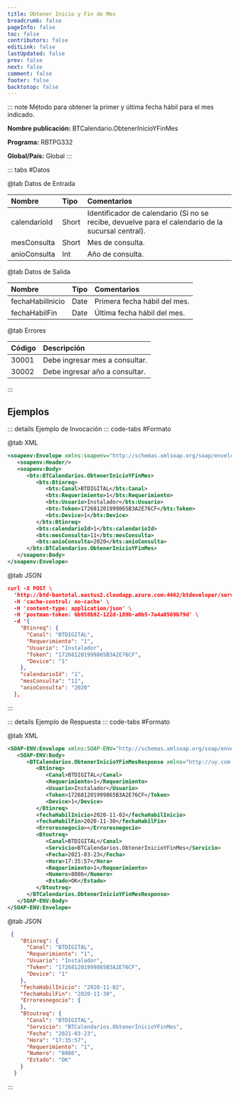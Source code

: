 ```yaml
---
title: Obtener Inicio y Fin de Mes
breadcrumb: false
pageInfo: false
toc: false
contributors: false
editLink: false
lastUpdated: false
prev: false
next: false
comment: false
footer: false
backtotop: false
---
```


<!-- ABRE DATOS DEL MÉTODO -->
::: note Método para obtener la primer y última fecha hábil para el mes indicado.

**Nombre publicación:** BTCalendario.ObtenerInicioYFinMes

**Programa:** RBTPG332

**Global/País:** Global
:::
<!-- CIERRA DATOS DEL MÉTODO -->

<!-- ABRE TABLA DE DATOS -->
::: tabs #Datos 

@tab Datos de Entrada

Nombre | Tipo | Comentarios
:--------- | :--------- | :---------
calendarioId | Short | Identificador de calendario (Si no se recibe, devuelve para el calendario de la sucursal central).
mesConsulta | Short | Mes de consulta.
anioConsulta | Int | Año de consulta.

@tab Datos de Salida

Nombre | Tipo | Comentarios
:--------- | :----------- | :-----------
fechaHabilInicio | Date | Primera fecha hábil del mes.
fechaHabilFin | Date | Última fecha hábil del mes.

@tab Errores

Código | Descripción
:--------- | :-----------
30001 | Debe ingresar mes a consultar.
30002 | Debe ingresar año a consultar.
::: 
<!-- CIERRA TABLA DE DATOS -->

## **Ejemplos**

<!-- ABRE EJEMPLO DE INVOCACIÓN -->
::: details Ejemplo de Invocación 
::: code-tabs #Formato

@tab XML
```xml
<soapenv:Envelope xmlns:soapenv="http://schemas.xmlsoap.org/soap/envelope/" xmlns:bts="http://uy.com.dlya.bantotal/BTSOA/">
   <soapenv:Header/>
   <soapenv:Body>
      <bts:BTCalendarios.ObtenerInicioYFinMes>
         <bts:Btinreq>
            <bts:Canal>BTDIGITAL</bts:Canal>
            <bts:Requerimiento>1</bts:Requerimiento>
            <bts:Usuario>Instalador</bts:Usuario>
            <bts:Token>172681201999865B3A2E76CF</bts:Token>
            <bts:Device>1</bts:Device>
         </bts:Btinreq>
         <bts:calendarioId>1</bts:calendarioId>
         <bts:mesConsulta>11</bts:mesConsulta>
         <bts:anioConsulta>2020</bts:anioConsulta>
      </bts:BTCalendarios.ObtenerInicioYFinMes>
   </soapenv:Body>
</soapenv:Envelope>
```

@tab JSON
```json
curl -X POST \
  'http://btd-bantotal.eastus2.cloudapp.azure.com:4462/btdeveloper/servlet/com.dlya.bantotal.odwsbt_BTCalendarios_v1?ObtenerInicioYFinMes' \
  -H 'cache-control: no-cache' \
  -H 'content-type: application/json' \
  -H 'postman-token: 6b958b92-122d-189b-a0b5-7a4a0569b79d' \
  -d '{
    "Btinreq": {
      "Canal": "BTDIGITAL",
      "Requerimiento": "1",
      "Usuario": "Instalador",
      "Token": "172681201999865B3A2E76CF",
      "Device": "1"
    },
	"calendarioId": "1",
    "mesConsulta": "11",
    "anioConsulta": "2020"
  },
```
:::
<!-- CIERRA EJEMPLO DE INVOCACIÓN -->

<!-- ABRE EJEMPLO DE RESPUESTA -->
::: details Ejemplo de Respuesta 
::: code-tabs #Formato

@tab XML
```xml
<SOAP-ENV:Envelope xmlns:SOAP-ENV="http://schemas.xmlsoap.org/soap/envelope/" xmlns:xsd="http://www.w3.org/2001/XMLSchema" xmlns:SOAP-ENC="http://schemas.xmlsoap.org/soap/encoding/" xmlns:xsi="http://www.w3.org/2001/XMLSchema-instance">
   <SOAP-ENV:Body>
      <BTCalendarios.ObtenerInicioYFinMesResponse xmlns="http://uy.com.dlya.bantotal/BTSOA/">
         <Btinreq>
            <Canal>BTDIGITAL</Canal>
            <Requerimiento>1</Requerimiento>
            <Usuario>Instalador</Usuario>
            <Token>172681201999865B3A2E76CF</Token>
            <Device>1</Device>
         </Btinreq>
         <fechaHabilInicio>2020-11-02</fechaHabilInicio>
         <fechaHabilFin>2020-11-30</fechaHabilFin>
         <Erroresnegocio></Erroresnegocio>
         <Btoutreq>
            <Canal>BTDIGITAL</Canal>
            <Servicio>BTCalendarios.ObtenerInicioYFinMes</Servicio>
            <Fecha>2021-03-23</Fecha>
            <Hora>17:35:57</Hora>
            <Requerimiento>1</Requerimiento>
            <Numero>8086</Numero>
            <Estado>OK</Estado>
         </Btoutreq>
      </BTCalendarios.ObtenerInicioYFinMesResponse>
   </SOAP-ENV:Body>
</SOAP-ENV:Envelope>
```

@tab JSON
```json
 {
    "Btinreq": {
      "Canal": "BTDIGITAL",
      "Requerimiento": "1",
      "Usuario": "Instalador",
      "Token": "172681201999865B3A2E76CF",
      "Device": "1"
    },
    "fechaHabilInicio": "2020-11-02",
    "fechaHabilFin": "2020-11-30",
    "Erroresnegocio": {
    },
    "Btoutreq": {
      "Canal": "BTDIGITAL",
      "Servicio": "BTCalendarios.ObtenerInicioYFinMes",
      "Fecha": "2021-03-23",
      "Hora": "17:35:57",
      "Requerimiento": "1",
      "Numero": "8086",
      "Estado": "OK"
    }
  }
```
::: 
<!-- CIERRA EJEMPLO DE RESPUESTA -->